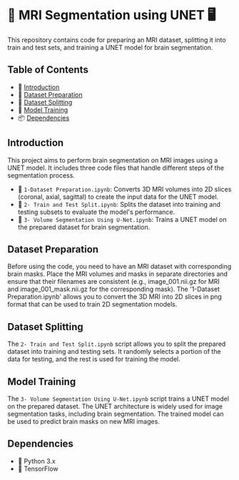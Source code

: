 # 🧠 MRI Segmentation using UNET 🖥️

This repository contains code for preparing an MRI dataset, splitting it into train and test sets, and training a UNET model for brain segmentation.

## Table of Contents

- 📝 [Introduction](#introduction)
- 📂 [Dataset Preparation](#dataset-preparation)
- 🔄 [Dataset Splitting](#dataset-splitting)
- 🚀 [Model Training](#model-training)
- 📦 [Dependencies](#dependencies)


## Introduction

This project aims to perform brain segmentation on MRI images using a UNET model. It includes three code files that handle different steps of the segmentation process.

- 📄 `1-Dataset Preparation.ipynb`: Converts 3D MRI volumes into 2D slices (coronal, axial, sagittal) to create the input data for the UNET model.
- 📄 `2- Train and Test Split.ipynb`: Splits the dataset into training and testing subsets to evaluate the model's performance.
- 📄 `3- Volume Segmentation Using U-Net.ipynb`: Trains a UNET model on the prepared dataset for brain segmentation.

## Dataset Preparation

Before using the code, you need to have an MRI dataset with corresponding brain masks. Place the MRI volumes and masks in separate directories and ensure that their filenames are consistent (e.g., image_001.nii.gz for MRI and image_001_mask.nii.gz for the corresponding mask). The '1-Dataset Preparation.ipynb' allows you to convert the 3D MRI into 2D slices in png format that can be used to train 2D segmentation models.

## Dataset Splitting

The `2- Train and Test Split.ipynb` script allows you to split the prepared dataset into training and testing sets. It randomly selects a portion of the data for testing, and the rest is used for training the model.

## Model Training

The `3- Volume Segmentation Using U-Net.ipynb` script trains a UNET model on the prepared dataset. The UNET architecture is widely used for image segmentation tasks, including brain segmentation. The trained model can be used to predict brain masks on new MRI images.


## Dependencies

- 🐍 Python 3.x
- 🧠 TensorFlow

